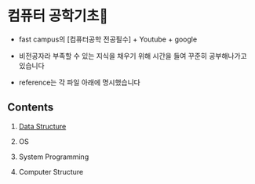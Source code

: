 # 컴퓨터 공학기초&#127752;

- fast campus의 [컴퓨터공학 전공필수] + Youtube + google

- 비전공자라 부족할 수 있는 지식을 채우기 위해 시간을 들여 꾸준히 공부해나가고 있습니다

- reference는 각 파일 아래에 명시했습니다


## Contents
1. [Data Structure](https://github.com/yooooonk/TIL/tree/master/Computer%20Science/DataStructure)

2. OS
3. System Programming
4. Computer Structure

